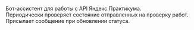 Бот-ассистент для работы с API Яндекс.Практикума.  
Периодически проверяет состояние отправленных на проверку работ. Присылает сообщение при обновлении статуса.
